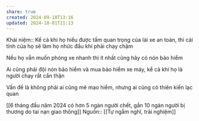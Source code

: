 ```yaml
---
share: true
created: 2024-09-18T13:16
updated: 2024-10-01T21:13
---
```

Khái niệm:: 
Kể cả khi họ hiểu được tầm quan trọng của lái xe an toàn, thì cái tính của họ sẽ làm họ nhức đầu khi phải chạy chậm

Nếu họ vẫn muốn phóng xe nhanh thì ít nhất cũng hãy có nón bảo hiểm

Ai cũng phải đội nón bảo hiểm và mua bảo hiểm xe máy, kể cả khi họ là người chạy rất cẩn thận

Vấn đề là không phải ai cũng mê mạo hiểm, nhưng ai cũng có thiên kiến lạc quan

[[6 tháng đầu năm 2024 có hơn 5 ngàn người chết, gần 10 ngàn người bị thương do tai nạn giao thông]]
Nguồn:: [[Tự ngẫm nghĩ, trải nghiệm]]